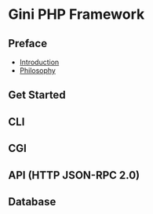 # Gini PHP Framework


## Preface
* [Introduction](intro)
* [Philosophy](phi)

## Get Started

## CLI

## CGI

## API (HTTP JSON-RPC 2.0)

## Database
